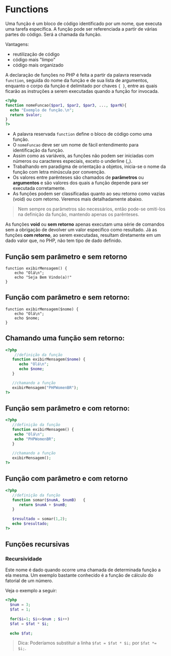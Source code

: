 # Functions

Uma função é um bloco de código identificado por um nome, que executa uma tarefa específica.
A função pode ser referenciada a partir de várias partes do código. Será a chamada da função.

Vantagens:
- reutilização de código
- código mais "limpo"
- código mais organizado

A declaração de funções no PHP é feita a partir da palavra reservada `function`, seguida do nome da função e de sua lista de argumentos, enquanto o corpo da função é delimitado por chaves `{ }`, entre as quais ficarão as instruções a serem executadas quando a função for invocada.

```php
<?php
function nomeFuncao($par1, $par2, $par3, ..., $parN){
  echo "Exemplo de função.\n";
  return $valor;
}
?>
```

- A palavra reservada `function` define o bloco de código como uma função.
- O `nomeFuncao` deve ser um nome de fácil entendimento para identificação da função.
- Assim como as variáveis, as funções não podem ser iniciadas com números ou caracteres especiais, exceto o underline (_).
- Trabalhando em paradigma de orientação a objetos, inicia-se o nome da função com letra minúscula por convenção.
- Os valores entre parênteses são chamados de **parâmetros** ou **argumentos** e são valores dos quais a função depende para ser executada corretamente.
- As funções podem ser classificadas quanto ao seu retorno como vazias (void) ou com retorno. Veremos mais detalhadamente abaixo.

> Nem sempre os parâmetros são necessários, então pode-se omiti-los na definição da função, mantendo apenas os parênteses.

As funções **void** ou **sem retorno** apenas executam uma série de comandos sem a obrigação de devolver um valor específico como resultado. Já as funções **com retorno**, ao serem executadas, resultam diretamente em um dado valor que, no PHP, não tem tipo de dado definido.

## Função sem parâmetro e sem retorno

```
function exibirMensagem() {
    echo "Olá\n";
    echo "Seja Bem Vindo(a)!"
}
```

## Função com parâmetro e sem retorno:

```
function exibirMensagem($nome) {
    echo "Olá\n";
    echo $nome;
}
```

## Chamando uma função sem retorno:

```php
<?php
    //definição da função
   function exibirMensagem($nome) {
      echo "Olá\n";
      echo $nome;
   }

   //chamando a função
   exibirMensagem("PHPWomenBR");
?>
```

## Função sem parâmetro e com retorno:

```php
<?php    
   //definição da função    
   function exibirMensagem() {
  	echo "Olá\n";        
  	echo "PHPWomenBR";
   }         
 
   //chamando a função    
   exibirMensagem();
?>
```

## Função com parâmetro e com retorno

```php
<?php     
   //definição da função     
   function somar($numA, $numB)   {
      return $numA + $numB;
   }       
   
   $resultado = somar(1,2);     
   echo $resultado; 
?>
```

## Funções recursivas

### Recursividade
Este nome é dado quando ocorre uma chamada de determinada função a ela mesma.
Um exemplo bastante conhecido é a função de cálculo do fatorial de um número.

Veja o exemplo a seguir:

```php
<?php
  $num = 3;
  $fat = 1;
    
  for($i=1; $i<=$num ; $i++)
  $fat = $fat * $i;
   
  echo $fat;
```

> Dica: Poderíamos substituir a linha `$fat = $fat * $i;` por `$fat *= $i;`.
